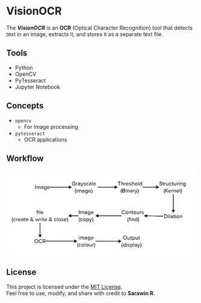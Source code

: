 # VisionOCR 

The ***VisionOCR*** is an **OCR** (Optical Character Recognition) tool that detects text in an image, extracts it, and stores it as a separate text file.

## Tools

- Python 
- OpenCV 
- PyTesseract 
- Jupyter Notebook 

## Concepts

- `opencv`
   - For Image processing 
- `pytesseract`
   - OCR applications               

## Workflow
![Flow](images/workflow.png)

## License

This project is licensed under the [MIT License](LICENSE).  
Feel free to use, modify, and share with credit to **Sarawin R.**

